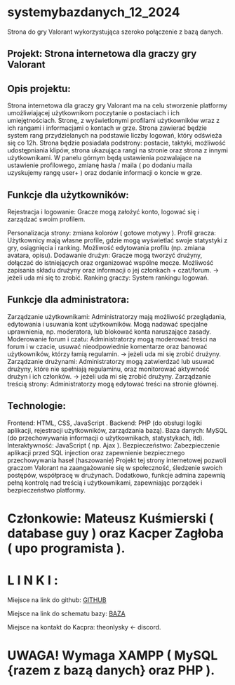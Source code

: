 # systemybazdanych_12_2024
Strona do gry Valorant wykorzystująca szeroko połączenie z bazą danych. 

## Projekt: Strona internetowa dla graczy gry Valorant

## Opis projektu: 
Strona internetowa dla graczy gry Valorant ma na celu stworzenie platformy umożliwiającej użytkownikom poczytanie o postaciach i ich umiejętnościach. Stronę, z wyświetlonymi profilami użytkowników wraz z ich rangami i informacjami o kontach w grze. Strona zawierać będzie system rang przydzielanych na podstawie liczby logowań, który odświeża się co 12h. Strona będzie posiadała podstrony: postacie, taktyki, możliwość udostępniania klipów, strona ukazująca rangi na stronie oraz strona z innymi użytkownikami. W panelu górnym będą ustawienia pozwalające na ustawienie profilowego, zmianę hasła / maila ( po dodaniu maila uzyskujemy rangę user+ ) oraz dodanie informacji o koncie w grze. 

## Funkcje dla użytkowników:
Rejestracja i logowanie: Gracze mogą założyć konto, logować się i zarządzać swoim profilem.

Personalizacja strony: zmiana kolorów ( gotowe motywy ).
Profil gracza: Użytkownicy mają własne profile, gdzie mogą wyświetlać swoje statystyki z gry, osiągnięcia i ranking. Możliwość edytowania profilu (np. zmiana avatara, opisu).
Dodawanie drużyn: Gracze mogą tworzyć drużyny, dołączać do istniejących oraz organizować wspólne mecze. Możliwość zapisania składu drużyny oraz informacji o jej członkach + czat/forum. -> jeżeli uda mi się to zrobić.
Ranking graczy: System rankingu logowań.

## Funkcje dla administratora:

Zarządzanie użytkownikami: Administratorzy mają możliwość przeglądania, edytowania i usuwania kont użytkowników. Mogą nadawać specjalne uprawnienia, np. moderatora, lub blokować konta naruszające zasady.
Moderowanie forum i czatu: Administratorzy mogą moderować treści na forum i w czacie, usuwać nieodpowiednie komentarze oraz banować użytkowników, którzy łamią regulamin. -> jeżeli uda mi się zrobić drużyny.
Zarządzanie drużynami: Administratorzy mogą zatwierdzać lub usuwać drużyny, które nie spełniają regulaminu, oraz monitorować aktywność drużyn i ich członków. -> jeżeli uda mi się zrobić drużyny.
Zarządzanie treścią strony: Administratorzy mogą edytować treści na stronie głównej.
## Technologie:
Frontend: HTML, CSS, JavaScript .
Backend: PHP (do obsługi logiki aplikacji, rejestracji użytkowników, zarządzania bazą).
Baza danych: MySQL (do przechowywania informacji o użytkownikach, statystykach, itd).
Interaktywność: JavaScript ( np. Ajax ).
Bezpieczeństwo: Zabezpieczenie aplikacji przed SQL injection oraz zapewnienie bezpiecznego przechowywania haseł (haszowanie)
Projekt tej strony internetowej pozwoli graczom Valorant na zaangażowanie się w społeczność, śledzenie swoich postępów, współpracę w drużynach. Dodatkowo, funkcje admina zapewnią pełną kontrolę nad treścią i użytkownikami, zapewniając porządek i bezpieczeństwo platformy.

# Członkowie: Mateusz Kuśmierski ( database guy ) oraz Kacper Zagłoba ( upo programista ).
# L I N K I : 
Miejsce na link do github: [GITHUB](https://github.com/SkyleXisGod/systemybazdanych_12_2024/blob/main/README.md)

Miejsce na link do schematu bazy: [BAZA]()

Miejsce na kontakt do Kacpra: theonlysky <- discord.

# UWAGA! Wymaga XAMPP ( MySQL {razem z bazą danych} oraz PHP ).
